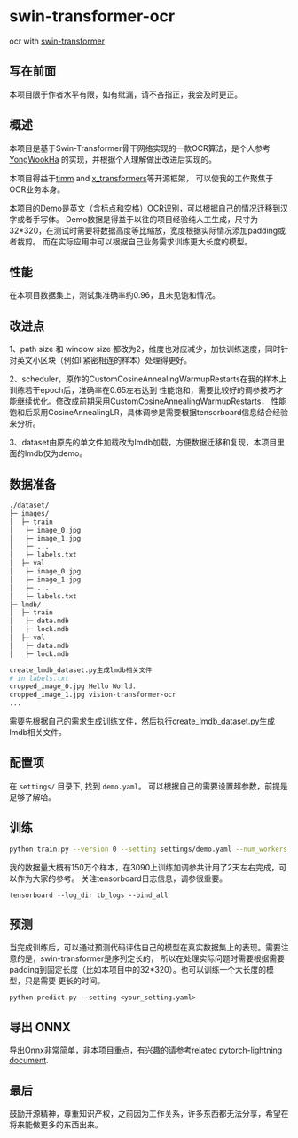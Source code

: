# swin-transformer-ocr
ocr with [swin-transformer](https://arxiv.org/abs/2103.14030)
## 写在前面
本项目限于作者水平有限，如有纰漏，请不吝指正，我会及时更正。
## 概述
本项目是基于Swin-Transformer骨干网络实现的一款OCR算法，是个人参考[YongWookHa](https://github.com/YongWookHa/swin-transformer-ocr)
的实现，并根据个人理解做出改进后实现的。

本项目得益于[timm](https://github.com/rwightman/pytorch-image-models) and [x_transformers](https://github.com/lucidrains/x-transformers)等开源框架，
可以使我的工作聚焦于OCR业务本身。

本项目的Demo是英文（含标点和空格）OCR识别，可以根据自己的情况迁移到汉字或者手写体。
Demo数据是得益于以往的项目经验纯人工生成，尺寸为32*320，在测试时需要将数据高度等比缩放，宽度根据实际情况添加padding或者裁剪。
而在实际应用中可以根据自己业务需求训练更大长度的模型。


## 性能
在本项目数据集上，测试集准确率约0.96，且未见饱和情况。

## 改进点
1、path size 和 window size 都改为2，维度也对应减少，加快训练速度，同时针对英文小区块（例如ll紧密相连的样本）处理得更好。

2、scheduler，原作的CustomCosineAnnealingWarmupRestarts在我的样本上训练若干epoch后，准确率在0.65左右达到
性能饱和，需要比较好的调参技巧才能继续优化。修改成前期采用CustomCosineAnnealingWarmupRestarts，
性能饱和后采用CosineAnnealingLR，具体调参是需要根据tensorboard信息结合经验来分析。

3、dataset由原先的单文件加载改为lmdb加载，方便数据迁移和复现，本项目里面的lmdb仅为demo。

## 数据准备
```bash
./dataset/
├─ images/
│  ├─ train
│   ├─ image_0.jpg
│   ├─ image_1.jpg
│   ├─ ...
│   ├─ labels.txt
│  ├─ val
│   ├─ image_0.jpg
│   ├─ image_1.jpg
│   ├─ ...
│   ├─ labels.txt
├─ lmdb/
│  ├─ train
│   ├─ data.mdb
│   ├─ lock.mdb
│  ├─ val
│   ├─ data.mdb
│   ├─ lock.mdb   

create_lmdb_dataset.py生成lmdb相关文件
# in labels.txt
cropped_image_0.jpg Hello World.
cropped_image_1.jpg vision-transformer-ocr
...
```

需要先根据自己的需求生成训练文件，然后执行create_lmdb_dataset.py生成lmdb相关文件。

## 配置项
在 `settings/` 目录下, 找到 `demo.yaml`。 可以根据自己的需要设置超参数，前提是足够了解哈。

## 训练
```bash
python train.py --version 0 --setting settings/demo.yaml --num_workers 16 --batch_size 64
```
我的数据量大概有150万个样本，在3090上训练加调参共计用了2天左右完成，可以作为大家的参考。
关注tensorboard日志信息，调参很重要。  
```
tensorboard --log_dir tb_logs --bind_all
```  

## 预测  
当完成训练后，可以通过预测代码评估自己的模型在真实数据集上的表现。需要注意的是，swin-transformer是序列定长的，
所以在处理实际问题时需要根据需要padding到固定长度（比如本项目中的32*320）。也可以训练一个大长度的模型，只是需要
更长的时间。

```  
python predict.py --setting <your_setting.yaml> 
```

## 导出 ONNX  
导出Onnx非常简单，非本项目重点，有兴趣的请参考[related pytorch-lightning document](https://pytorch-lightning.readthedocs.io/en/stable/common/production_inference.html).

## 最后
鼓励开源精神，尊重知识产权，之前因为工作关系，许多东西都无法分享，希望在将来能做更多的东西出来。
```
```
